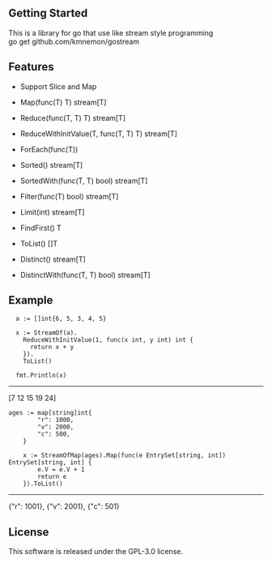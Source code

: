 
## Getting Started
This is a library for go that use like stream style programming  
go get github.com/kmnemon/gostream  

## Features
- Support Slice and Map
  
- Map(func(T) T) stream[T]
- Reduce(func(T, T) T) stream[T]
- ReduceWithInitValue(T, func(T, T) T) stream[T]
- ForEach(func(T))
- Sorted() stream[T]
- SortedWith(func(T, T) bool) stream[T]
- Filter(func(T) bool) stream[T]
- Limit(int) stream[T]
- FindFirst() T
- ToList() []T
- Distinct() stream[T]
-	DistinctWith(func(T, T) bool) stream[T]

## Example
```
  a := []int{6, 5, 3, 4, 5}

  x := StreamOf(a).  
    ReduceWithInitValue(1, func(x int, y int) int {  
      return x + y  
    }).  
    ToList()  

  fmt.Println(x)
```
-----------
[7 12 15 19 24]

```
ages := map[string]int{
		"r": 1000,
		"v": 2000,
		"c": 500,
	}

	x := StreamOfMap(ages).Map(func(e EntrySet[string, int]) EntrySet[string, int] {
		e.V = e.V + 1
		return e
	}).ToList()
```
-----------
{"r": 1001},
{"v": 2001},
{"c": 501}

## License

This software is released under the GPL-3.0 license.